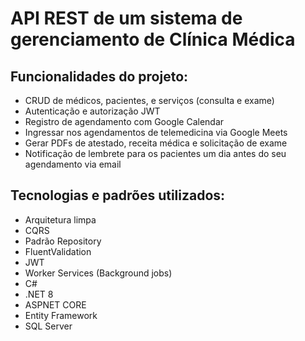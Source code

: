# API REST de um sistema de gerenciamento de Clínica Médica

## Funcionalidades do projeto: 
- CRUD de médicos, pacientes, e serviços (consulta e exame) 
- Autenticação e autorização JWT 
- Registro de agendamento com Google Calendar
- Ingressar nos agendamentos de telemedicina via Google Meets
- Gerar PDFs de atestado, receita médica e solicitação de exame 
- Notificação de lembrete para os pacientes um dia antes do seu agendamento via email 

## Tecnologias e padrões utilizados: 
- Arquitetura limpa 
- CQRS 
- Padrão Repository 
- FluentValidation
- JWT 
- Worker Services (Background jobs) 
- C# 
- .NET 8 
- ASPNET CORE 
- Entity Framework 
- SQL Server 
